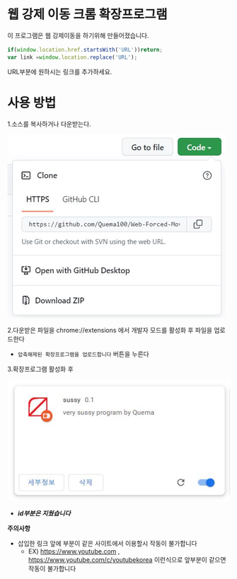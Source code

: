 # 웹 강제 이동 크롬 확장프로그램
이 프로그램은 웹 강제이동을 하기위해 만들어졌습니다.

```javascript
if(window.location.href.startsWith('URL'))return;
var link =window.location.replace('URL');
```

URL부분에 원하시는 링크를 추가하세요.


# **사용 방법**
1.소스를 복사하거나 다운받는다.

![code->Download zip](./이미지/1.JPG)

2.다운받은 파일을  chrome://extensions  에서 개발자 모드를 활성화 후 파일을 업로드한다

  - ``` 압축해제된 확장프로그램을 업로드합니다 ``` 버튼을 누른다

3.확장프로그램 활성화 후

![활성화](./이미지/2.JPG)

- ***id부분은 지웠습니다***
<!---
4.사용했을 때 예시 영상

- [예시 영상](https://www.youtube-nocookie.com/embed/jWVJ2bMylc4?controls=0)
---->
**주의사항**

- 삽입한 링크 앞에 부분이 같은 사이트에서 이용할시 작동이 불가합니다
  - EX) https://www.youtube.com , https://www.youtube.com/c/youtubekorea 이런식으로 앞부분이 같으면 작동이 불가합니다

<!---
## 기타
- 도와주신분
  - @KoreaHanwoo님
---->
